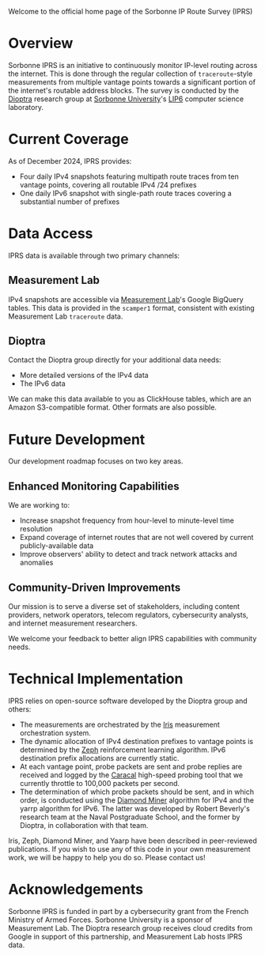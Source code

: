 Welcome to the official home page of the Sorbonne IP Route Survey (IPRS)

# Overview

Sorbonne IPRS is an initiative to continuously monitor IP-level routing across the internet.
This is done through the regular collection of `traceroute`-style measurements from multiple vantage points towards a significant portion of the internet's routable address blocks.
The survey is conducted by the [Dioptra](https://dioptra.io) research group at [Sorbonne University](https://sorbonne-universite.fr/en)'s [LIP6](https://www.lip6.fr/?LANG=en) computer science laboratory.

# Current Coverage

As of December 2024, IPRS provides:

* Four daily IPv4 snapshots featuring multipath route traces from ten vantage points, covering all routable IPv4 /24 prefixes
* One daily IPv6 snapshot with single-path route traces covering a substantial number of prefixes 

# Data Access

IPRS data is available through two primary channels:

## Measurement Lab

IPv4 snapshots are accessible via [Measurement Lab](https://www.measurementlab.net)'s Google BigQuery tables.
This data is provided in the `scamper1` format, consistent with existing Measurement Lab `traceroute` data.

## Dioptra

Contact the Dioptra group directly for your additional data needs:

* More detailed versions of the IPv4 data
* The IPv6 data

We can make this data available to you as ClickHouse tables, which are an Amazon S3-compatible format.
Other formats are also possible.

# Future Development

Our development roadmap focuses on two key areas.

## Enhanced Monitoring Capabilities

We are working to:

* Increase snapshot frequency from hour-level to minute-level time resolution
* Expand coverage of internet routes that are not well covered by current publicly-available data
* Improve observers' ability to detect and track network attacks and anomalies

## Community-Driven Improvements

Our mission is to serve a diverse set of stakeholders, including content providers, network operators, telecom regulators, cybersecurity analysts, and internet measurement researchers.

We welcome your feedback to better align IPRS capabilities with community needs.

# Technical Implementation

IPRS relies on open-source software developed by the Dioptra group and others:

* The measurements are orchestrated by the [Iris](https://github.com/dioptra-io/zeph) measurement orchestration system.
* The dynamic allocation of IPv4 destination prefixes to vantage points is determined by the [Zeph](https://github.com/dioptra-io/zeph) reinforcement learning algorithm. IPv6 destination prefix allocations are currently static.
* At each vantage point, probe packets are sent and probe replies are received and logged by the [Caracal](https://github.com/dioptra-io/caracal) high-speed probing tool that we currently throttle to 100,000 packets per second.
* The determination of which probe packets should be sent, and in which order, is conducted using the [Diamond Miner](https://github.com/dioptra-io/diamond-miner) algorithm for IPv4 and the yarrp algorithm for IPv6. The latter was developed by Robert Beverly's research team at the Naval Postgraduate School, and the former by Dioptra, in collaboration with that team.

Iris, Zeph, Diamond Miner, and Yaarp have been described in peer-reviewed publications. 
If you wish to use any of this code in your own measurement work, we will be happy to help you do so. Please contact us!

# Acknowledgements

Sorbonne IPRS is funded in part by a cybersecurity grant from the French Ministry of Armed Forces.
Sorbonne University is a sponsor of Measurement Lab. The Dioptra research group receives cloud credits from Google in support of this partnership, and Measurement Lab hosts IPRS data.
